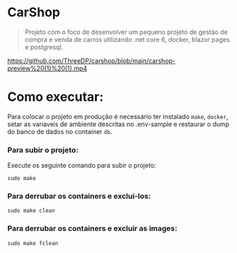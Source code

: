 # CarShop
> Projeto com o foco de desenvolver um pequeno projeto de gestão de compra e venda de carros utilizando .net core 6, docker, blazor pages e postgresql.

https://github.com/ThreeDP/carshop/blob/main/carshop-preview%20(1)%20(1).mp4

# Como executar:
Para colocar o projeto em produção é necessário ter instalado `make`, `docker`, setar as variaveis de ambiente descritas no .env-sample e restaurar o dump do banco de dados no container `db`.

### Para subir o projeto:
Execute os seguinte comando para subir o projeto:
```
sudo make
```

### Para derrubar os containers e exclui-los:
```
sudo make clean
```

### Para derrubar os containers e excluir as images:
```
sudo make fclean
```
